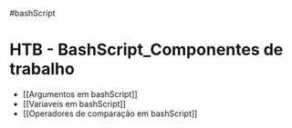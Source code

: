 #bashScript 
# HTB - BashScript_Componentes de trabalho

- [[Argumentos em bashScript]]
- [[Variaveis em bashScript]]
- [[Operadores de comparação em bashScript]]































